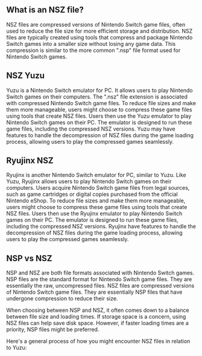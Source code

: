 ## What is an NSZ file?

NSZ files are compressed versions of Nintendo Switch game files, often used to reduce the file size for more efficient storage and distribution. NSZ files are typically created using tools that compress and package Nintendo Switch games into a smaller size without losing any game data. This compression is similar to the more common ".nsp" file format used for Nintendo Switch games.

## NSZ Yuzu

Yuzu is a Nintendo Switch emulator for PC. It allows users to play Nintendo Switch games on their computers. The ".nsz" file extension is associated with compressed Nintendo Switch game files. To reduce file sizes and make them more manageable, users might choose to compress these game files using tools that create NSZ files. Users then use the Yuzu emulator to play Nintendo Switch games on their PC. The emulator is designed to run these game files, including the compressed NSZ versions. Yuzu may have features to handle the decompression of NSZ files during the game loading process, allowing users to play the compressed games seamlessly.

## Ryujinx NSZ

Ryujinx is another Nintendo Switch emulator for PC, similar to Yuzu. Like Yuzu, Ryujinx allows users to play Nintendo Switch games on their computers. Users acquire Nintendo Switch game files from legal sources, such as game cartridges or digital copies purchased from the official Nintendo eShop. To reduce file sizes and make them more manageable, users might choose to compress these game files using tools that create NSZ files. Users then use the Ryujinx emulator to play Nintendo Switch games on their PC. The emulator is designed to run these game files, including the compressed NSZ versions. Ryujinx have features to handle the decompression of NSZ files during the game loading process, allowing users to play the compressed games seamlessly.

## NSP vs NSZ

NSP and NSZ are both file formats associated with Nintendo Switch games. NSP files are the standard format for Nintendo Switch game files. They are essentially the raw, uncompressed files. NSZ files are compressed versions of Nintendo Switch game files. They are essentially NSP files that have undergone compression to reduce their size.

When choosing between NSP and NSZ, it often comes down to a balance between file size and loading times. If storage space is a concern, using NSZ files can help save disk space. However, if faster loading times are a priority, NSP files might be preferred.










Here's a general process of how you might encounter NSZ files in relation to Yuzu:




